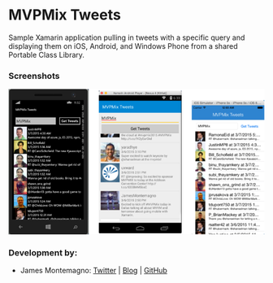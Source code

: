 MVPMix Tweets
=========================

Sample Xamarin application pulling in tweets with a specific query and displaying them on iOS, Android, and Windows Phone from a shared Portable Class Library.


### Screenshots

![](mvpmix.png)

### Development by:
- James Montemagno: [Twitter](http://www.twitter.com/jamesmontemagno) | [Blog](http://motzcod.es) | [GitHub](http://www.github.com/jamesmontemagno)

